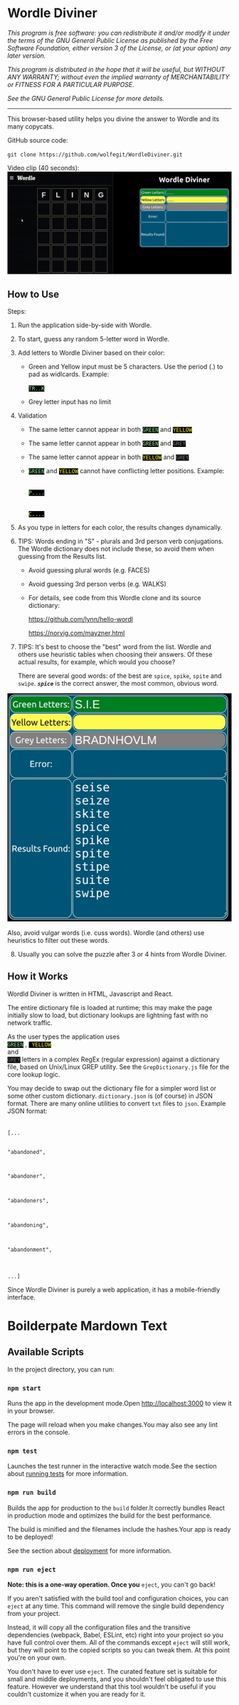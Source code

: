 # Wordle Diviner

<em>
This program is free software: you can redistribute it and/or modify it 
under the terms of the GNU General Public License as published by the 
Free Software Foundation, either version 3 of the License, or 
(at your option) any later version.

This program is distributed in the hope that it will be useful, 
but WITHOUT ANY WARRANTY; without even the implied warranty of 
MERCHANTABILITY or FITNESS FOR A PARTICULAR PURPOSE. 

See the GNU General Public License for more details.

***
</em>

This browser-based utility helps you divine the answer to Wordle and its many copycats.

GitHub source code:

`git clone https://github.com/wolfegit/WordleDiviner.git`

Video clip (40 seconds):
![](demo.gif)


## How to Use

Steps:
1.  Run the application side-by-side with Wordle.
2.  To start, guess any random 5-letter word in Wordle.
3.  Add letters to Wordle Diviner based on their color:
    
    - Green and Yellow input must be 5 characters.  Use the period (.) to pad as widlcards. Example:

        <code><span style="color:lightgreen; background-color:black">TR..K</span></code>

    - Grey letter input has no limit

4.  Validation

    - The same letter cannot appear in both <code><span style="color:lightgreen; background-color:black">GREEN</span></code>
and
<code><span style="color:yellow; background-color:black">YELLOW </span></code>

    - The same letter cannot appear in both <code><span style="color:lightgreen; background-color:black">GREEN</span></code>
and 
<code><span style="color:grey; background-color:black">GREY</span></code>

    - The same letter cannot appear in both 
<code><span style="color:yellow; background-color:black">YELLOW</span></code>
and
<code><span style="color:grey; background-color:black">GREY</span></code>

    - <code><span style="color:lightgreen; background-color:black">GREEN</span></code>
and
<code><span style="color:yellow; background-color:black">YELLOW</span></code> cannot have conflicting letter positions. Example:

        <code><span style="color:lightgreen; background-color:black"> P....</span></code>

        <code><span style="color:yellow; background-color:black"> C....</span></code>

5. As you type in letters for each color, the results changes dynamically. 

6.  TIPS: Words ending in "S" - plurals and 3rd person verb conjugations.  The Wordle dictionary does not include these, so avoid them when guessing from the Results list.

    - Avoid guessing plural words (e.g. FACES)

    - Avoid guessing 3rd person verbs (e.g. WALKS)

    - For details, see code from this Wordle clone and its source dictionary:

        https://github.com/lynn/hello-wordl

        https://norvig.com/mayzner.html

7. TIPS: It's best to choose the "best" word from the list.  Wordle and others use heuristic tables when choosing their answers.  Of these actual results, for example, which would you choose?

    There are several good words: of the best are `spice`, `spike`, `spite` and `swipe`.  ***`spice`*** is the correct answer, the most common, obvious word.

 ![Screenshot](WordleDivinerBestWords.jpg)

Also, avoid vulgar words (i.e. cuss words). Wordle (and others) use heuristics to filter out these words. 

8.  Usually you can solve the puzzle after 3 or 4 hints from Wordle Diviner.


## How it Works

Wordld Diviner is written in HTML, Javascript and React. 

The entire dictionary file is loaded at runtime; this may make the page initially slow to load, but dictionary lookups are lightning fast with no network traffic.

As the user types the application uses 
<code><span style="color:lightgreen; background-color:black" > GREEN</span></code>
,
<code><span style="color:yellow; background-color:black" > YELLOW </span></code>
and
<code><span style="color:grey; background-color:black" > GREY</span></code>
letters in a complex RegEx (regular expression) against a dictionary file, based on Unix/Linux GREP utility.  See the `GrepDictionary.js` file for the core lookup logic.

You may decide to swap out the dictionary file for a simpler word list or some other custom dictionary.  <code>dictionary.json</code> is (of course) in JSON format.  There are many online utilities to convert <code>txt</code> files to <code>json</code>.  Example JSON format:

<code>
[...
  
  "abandoned",  
  
  "abandoner", 
  
  "abandoners", 
  
  "abandoning",
  
  "abandonment", 
  
  ...]
</code>


Since Wordle Diviner is purely a web application, it has a mobile-friendly interface.
# Boilderpate Mardown Text
## Available Scripts

In the project directory, you can run:

### `npm start`


Runs the app in the development mode.Open <http://localhost:3000> to view it in your browser.


The page will reload when you make changes.You may also see any lint errors in the console.

### `npm test`


Launches the test runner in the interactive watch mode.See the section about [running tests](https://facebook.github.io/create-react-app/docs/running-tests) for more information.

### `npm run build`


Builds the app for production to the `build` folder.It correctly bundles React in production mode and optimizes the build for the best performance.


The build is minified and the filenames include the hashes.Your app is ready to be deployed!

See the section about [deployment](https://facebook.github.io/create-react-app/docs/deployment) for more information.

### `npm run eject`

**Note: this is a one-way operation. Once you** `eject`, you can't go back!

If you aren't satisfied with the build tool and configuration choices, you can `eject` at any time. This command will remove the single build dependency from your project.

Instead, it will copy all the configuration files and the transitive dependencies (webpack, Babel, ESLint, etc) right into your project so you have full control over them. All of the commands except `eject` will still work, but they will point to the copied scripts so you can tweak them. At this point you're on your own.

You don't have to ever use `eject`. The curated feature set is suitable for small and middle deployments, and you shouldn't feel obligated to use this feature. However we understand that this tool wouldn't be useful if you couldn't customize it when you are ready for it.



